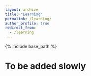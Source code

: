 ```yaml
---
layout: archive
title: "Learning"
permalink: /learning/
author_profile: true
redirect_from:
  - /learning
---
```


{% include base_path %}

To be added slowly
======
